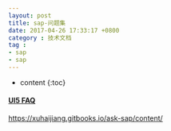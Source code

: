 ```yaml
---
layout: post
title: sap-问题集
date: 2017-04-26 17:33:17 +0800
category : 技术文档
tag :
- sap
- sap 
---
```

* content
{:toc}


#### [UI5 FAQ](https://xuhaijiang.gitbooks.io/ask-sap/content/)
https://xuhaijiang.gitbooks.io/ask-sap/content/
